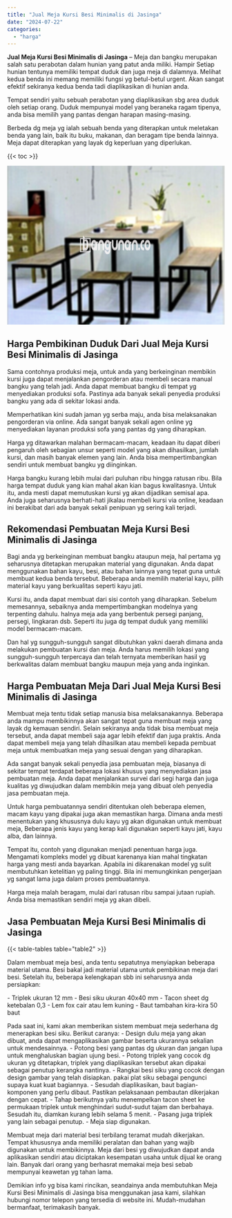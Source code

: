 ```yaml
---
title: "Jual Meja Kursi Besi Minimalis di Jasinga"
date: "2024-07-22"
categories: 
  - "harga"
---
```


**Jual Meja Kursi Besi Minimalis di Jasinga** – Meja dan bangku merupakan salah satu perabotan dalam hunian yang patut anda miliki. Hampir Setiap hunian tentunya memiliki tempat duduk dan juga meja di dalamnya. Melihat kedua benda ini memang memiliki fungsi yg betul-betul urgent. Akan sangat efektif sekiranya kedua benda tadi diaplikasikan di hunian anda.

Tempat sendiri yaitu sebuah perabotan yang diaplikasikan sbg area duduk oleh setiap orang. Duduk mempunyai model yang beraneka ragam tipenya, anda bisa memilih yang pantas dengan harapan masing-masing.

Berbeda dg meja yg ialah sebuah benda yang diterapkan untuk meletakan benda yang lain, baik itu buku, makanan, dan beragam tipe benda lainnya. Meja dapat diterapkan yang layak dg keperluan yang diperlukan.

{{< toc >}}

![Jual Meja Kursi Besi Minimalis di Jasinga](/images/jual-meja-besi-murah14.png)

## Harga Pembikinan Duduk Dari Jual Meja Kursi Besi Minimalis di Jasinga

Sama contohnya produksi meja, untuk anda yang berkeinginan membikin kursi juga dapat menjalankan pengorderan atau membeli secara manual bangku yang telah jadi. Anda dapat membuat bangku di tempat yg menyediakan produksi sofa. Pastinya ada banyak sekali penyedia produksi bangku yang ada di sekitar lokasi anda.

Memperhatikan kini sudah jaman yg serba maju, anda bisa melaksanakan pengorderan via online. Ada sangat banyak sekali agen online yg menyediakan layanan produksi sofa yang pantas dg yang diharapkan.

Harga yg ditawarkan malahan bermacam-macam, keadaan itu dapat diberi pengaruh oleh sebagian unsur seperti model yang akan dihasilkan, jumlah kursi, dan masih banyak elemen yang lain. Anda bisa mempertimbangkan sendiri untuk membuat bangku yg diinginkan.

Harga bangku kurang lebih mulai dari puluhan ribu hingga ratusan ribu. Bila harga tempat duduk yang kian mahal akan kian bagus kwalitasnya. Untuk itu, anda mesti dapat memutuskan kursi yg akan dijadikan semisal apa. Anda juga seharusnya berhati-hati jikalau membeli kursi via online, keadaan ini berakibat dari ada banyak sekali penipuan yg sering kali terjadi.

## Rekomendasi Pembuatan Meja Kursi Besi Minimalis di Jasinga

Bagi anda yg berkeinginan membuat bangku ataupun meja, hal pertama yg seharusnya ditetapkan merupakan material yang digunakan. Anda dapat menggunakan bahan kayu, besi, atau bahan lainnya yang tepat guna untuk membuat kedua benda tersebut. Beberapa anda memilih material kayu, pilih material kayu yang berkualitas seperti kayu jati.

Kursi itu, anda dapat membuat dari sisi contoh yang diharapkan. Sebelum memesannya, sebaiknya anda mempertimbangkan modelnya yang terpenting dahulu. halnya meja ada yang berbentuk persegi panjang, persegi, lingkaran dsb. Seperti itu juga dg tempat duduk yang memiliki model bermacam-macam.

Dan hal yg sungguh-sungguh sangat dibutuhkan yakni daerah dimana anda melakukan pembuatan kursi dan meja. Anda harus memilih lokasi yang sungguh-sungguh terpercaya dan telah ternyata memberikan hasil yg berkwalitas dalam membuat bangku maupun meja yang anda inginkan.

## Harga Pembuatan Meja Dari Jual Meja Kursi Besi Minimalis di Jasinga

Membuat meja tentu tidak setiap manusia bisa melaksanakannya. Beberapa anda mampu membikinnya akan sangat tepat guna membuat meja yang layak dg kemauan sendiri. Selain sekiranya anda tidak bisa membuat meja tersebut, anda dapat membeli saja agar lebih efektif dan juga praktis. Anda dapat membeli meja yang telah dihasilkan atau membeli kepada pembuat meja untuk membuatkan meja yang sesuai dengan yang diharapkan.

Ada sangat banyak sekali penyedia jasa pembuatan meja, biasanya di sekitar tempat terdapat beberapa lokasi khusus yang menyediakan jasa pembuatan meja. Anda dapat menjalankan survei dari segi harga dan juga kualitas yg diwujudkan dalam membikin meja yang dibuat oleh penyedia jasa pembuatan meja.

Untuk harga pembuatannya sendiri ditentukan oleh beberapa elemen, macam kayu yang dipakai juga akan memastikan harga. Dimana anda mesti menentukan yang khususnya dulu kayu yg akan digunakan untuk membuat meja, Beberapa jenis kayu yang kerap kali digunakan seperti kayu jati, kayu alba, dan lainnya.

Tempat itu, contoh yang digunakan menjadi penentuan harga juga. Mengamati kompleks model yg dibuat karenanya kian mahal tingkatan harga yang mesti anda bayarkan. Apabila ini dikarenakan model yg sulit membutuhkan ketelitian yg paling tinggi. Bila ini memungkinkan pengerjaan yg sangat lama juga dalam proses pembuatannya.

Harga meja malah beragam, mulai dari ratusan ribu sampai jutaan rupiah. Anda bisa memastikan sendiri meja yg akan dibeli.

## Jasa Pembuatan Meja Kursi Besi Minimalis di Jasinga

{{< table-tables table="table2" >}}

Dalam membuat meja besi, anda tentu sepatutnya menyiapkan beberapa material utama. Besi bakal jadi material utama untuk pembikinan meja dari besi. Setelah itu, beberapa kelengkapan sbb ini seharusnya anda persiapkan:

\- Triplek ukuran 12 mm - Besi siku ukuran 40x40 mm - Tacon sheet dg ketebalan 0,3 - Lem fox cair atau lem kuning - Baut tambahan kira-kira 50 baut

Pada saat ini, kami akan memberikan sistem membuat meja sederhana dg menerapkan besi siku. Berikut caranya: - Design dulu meja yang akan dibuat, anda dapat mengaplikasikan gambar beserta ukurannya sekalian untuk mendesainnya. - Potong besi yang pantas dg ukuran dan jangan lupa untuk menghaluskan bagian ujung besi. - Potong triplek yang cocok dg ukuran yg ditetapkan, triplek yang diaplikasikan tersebut akan dipakai sebagai penutup kerangka nantinya. - Rangkai besi siku yang cocok dengan design gambar yang telah disiapkan. pakai plat siku sebagai pengunci supaya kuat kuat bagiannya. - Sesudah diaplikasikan, baut bagian-komponen yang perlu dibaut. Pastikan pelaksanaan pembautan dikerjakan dengan cepat. - Tahap berikutnya yaitu menempelkan tacon sheet ke permukaan triplek untuk menghindari sudut-sudut tajam dan berbahaya. Sesudah itu, diamkan kurang lebih selama 5 menit. - Pasang juga triplek yang lain sebagai penutup. - Meja siap digunakan.

Membuat meja dari material besi terbilang teramat mudah dikerjakan. Tempat khususnya anda memiliki peralatan dan bahan yang wajib digunakan untuk membikinnya. Meja dari besi yg diwujudkan dapat anda aplikasikan sendiri atau diciptakan kesempatan usaha untuk dijual ke orang lain. Banyak dari orang yang berhasrat memakai meja besi sebab mempunyai keawetan yg tahan lama.

Demikian info yg bisa kami rincikan, seandainya anda membutuhkan Meja Kursi Besi Minimalis di Jasinga bisa menggunakan jasa kami, silahkan hubungi nomor telepon yang tersedia di website ini. Mudah-mudahan bermanfaat, terimakasih banyak.
